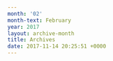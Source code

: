 ```yaml
---
month: '02'
month-text: February
year: 2017
layout: archive-month
title: Archives
date: 2017-11-14 20:25:51 +0000
---
```

